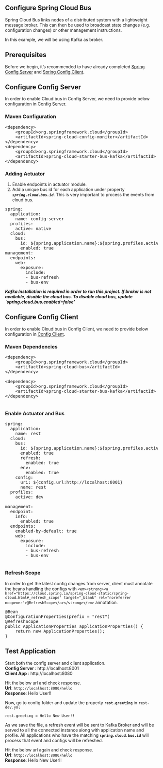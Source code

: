 ## Configure Spring Cloud Bus

Spring Cloud Bus links nodes of a distributed system with a lightweight message broker. This can then be used to broadcast state changes (e.g. configuration changes) or other management instructions.  
  
In this example, we will be using Kafka as broker.

## <span id="Prerequisites"><strong>Prerequisites</strong></span>

Before we begin, it’s recommended to have already completed&nbsp;[Spring Config Server](./spring-config-server.md) and [Spring Config Client](./spring-config-client.md).

## <span id="Configure_Config_Server">Configure Config Server</span>

In order to enable Cloud bus in Config Server, we need to provide below configuration in [Config Server](./spring-config-server).

### <span id="Maven_Configuration">Maven Configuration </span>

<pre class="brush: xml; title: ; notranslate" title="">&lt;dependency&gt;
    &lt;groupId&gt;org.springframework.cloud&lt;/groupId&gt;
    &lt;artifactId&gt;spring-cloud-config-monitor&lt;/artifactId&gt;
&lt;/dependency&gt;
&lt;dependency&gt;
    &lt;groupId&gt;org.springframework.cloud&lt;/groupId&gt;
    &lt;artifactId&gt;spring-cloud-starter-bus-kafka&lt;/artifactId&gt;
&lt;/dependency&gt;
</pre>

### <span id="Adding_Actuator"><strong>Adding Actuator </strong></span>

  1. Enable endpoints in actuator module.
  2. Add a unique bus id for each application under property **_`spring.cloud.bus.id`_**. This is very important to process the events from cloud bus.  
    

<pre class="brush: yaml; title: ; notranslate" title="">spring:
  application:
    name: config-server
  profiles:
    active: native
  cloud:
    bus:
      id: ${spring.application.name}:${spring.profiles.active}:${random.uuid}
      enabled: true
management:
  endpoints:
    web:
      exposure:
        include:
        - bus-refresh 
        - bus-env
</pre>

**_Kafka Installation is required in order to run this project. If broker is not available, disable the cloud bus. To disable cloud bus, update \`spring.cloud.bus.enabled=false&#8217;_**

## <span id="Configure_Config_Client">Configure Config Client</span>

In order to enable Cloud bus in Config Client, we need to provide below configuration in [Config Client](/configure-config-client).

### <span id="Maven_Dependencies">Maven Dependencies</span>

<pre class="brush: xml; title: ; notranslate" title="">&lt;dependency&gt;
	&lt;groupId&gt;org.springframework.cloud&lt;/groupId&gt;
	&lt;artifactId&gt;spring-cloud-bus&lt;/artifactId&gt;
&lt;/dependency&gt;

&lt;dependency&gt;
	&lt;groupId&gt;org.springframework.cloud&lt;/groupId&gt;
	&lt;artifactId&gt;spring-cloud-starter-bus-kafka&lt;/artifactId&gt;
&lt;/dependency&gt;

</pre>

### <span id="Enable_Actuator_and_Bus">Enable Actuator and Bus</span>

<pre class="brush: yaml; title: ; notranslate" title="">spring:
  application:
    name: rest
  cloud:
    bus:
      id: ${spring.application.name}:${spring.profiles.active}:${random.uuid} 
      enabled: true
      refresh:
        enabled: true
      env:
        enabled: true  
    config:
      uri: ${config.url:http://localhost:8001}
      name: rest
  profiles:
    active: dev
    
management:
  endpoint:
    info:
      enabled: true
  endpoints:
    enabled-by-default: true
    web:
      exposure:
        include:
        - bus-refresh
        - bus-env

</pre>

### <span id="Refresh_Scope">Refresh Scope</span>

In order to get the latest config changes from server, client must annotate the beans handling the configs with `<em><strong><a href="https://cloud.spring.io/spring-cloud-static/spring-cloud.html#_refresh_scope" target="_blank" rel="noreferrer noopener">@RefreshScope</a></strong></em>` annotation.

<pre class="brush: java; title: ; notranslate" title="">@Bean
@ConfigurationProperties(prefix = "rest")
@RefreshScope
public ApplicationProperties applicationProperties() {
	return new ApplicationProperties();
}
</pre>

## <span id="Test_Application">Test Application</span>

Start both the config server and client application.  
**Config Server** : http://localhost:8001  
**Client App** : http://localhost:8080

Hit the below url and check response.  
**Url:** `http://localhost:8080/hello`  
**Response**: Hello User!!

Now, go to config folder and update the property **`rest.greeting`** in `rest-dev.yml` 

`rest.greeting = Hello New User!!`

As we save the file, a refresh event will be sent to Kafka Broker and will be served to all the connected instance along with application name and profile. All applications who have the matching **`spring.cloud.bus.id`** will process that event and configs will be refreshed.

Hit the below url again and check response.  
**Url:** `http://localhost:8080/hello`  
**Response**: Hello New User!!
